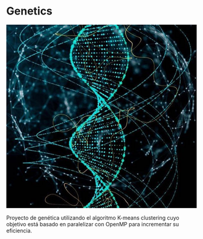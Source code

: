 # Genetics

<p align="center">
  <img alt="Main Menu" src="docs/images/image.jpg" />
</p>

Proyecto de genética utilizando el algoritmo K-means clustering cuyo objetivo está basado en paralelizar con OpenMP para incrementar su eficiencia.